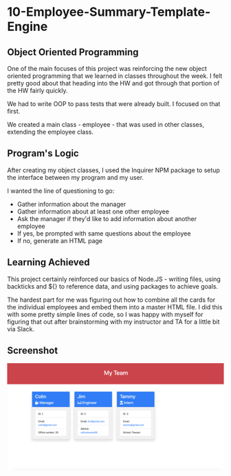 # 10-Employee-Summary-Template-Engine

## Object Oriented Programming

One of the main focuses of this project was reinforcing the new object oriented programming that we learned in classes throughout the week. I felt pretty good about that heading into the HW and got through that portion of the HW fairly quickly.

We had to write OOP to pass tests that were already built. I focused on that first.

We created a main class - employee - that was used in other classes, extending the employee class.

## Program's Logic

After creating my object classes, I used the Inquirer NPM package to setup the interface between my program and my user.

I wanted the line of questioning to go:

-  Gather information about the manager
-  Gather information about at least one other employee
-  Ask the manager if they'd like to add information about another employee
-  If yes, be prompted with same questions about the employee
-  If no, generate an HTML page

## Learning Achieved

This project certainly reinforced our basics of Node.JS - writing files, using backticks and \${} to reference data, and using packages to achieve goals.

The hardest part for me was figuring out how to combine all the cards for the individual employees and embed them into a master HTML file. I did this with some pretty simple lines of code, so I was happy with myself for figuring that out after brainstorming with my instructor and TA for a little bit via Slack.

## Screenshot

![Screenshot of the project](./project-screenshot.png)
